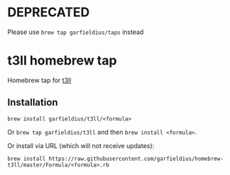 # DEPRECATED

Please use `brew tap garfieldius/taps` instead

# t3ll homebrew tap

Homebrew tap for [t3ll](https://github.com/garfieldius/t3ll)

## Installation

`brew install garfieldius/t3ll/<formula>`

Or `brew tap garfieldius/t3ll` and then `brew install <formula>`.

Or install via URL (which will not receive updates):

```
brew install https://raw.githubusercontent.com/garfieldius/homebrew-t3ll/master/Formula/<formula>.rb
```
